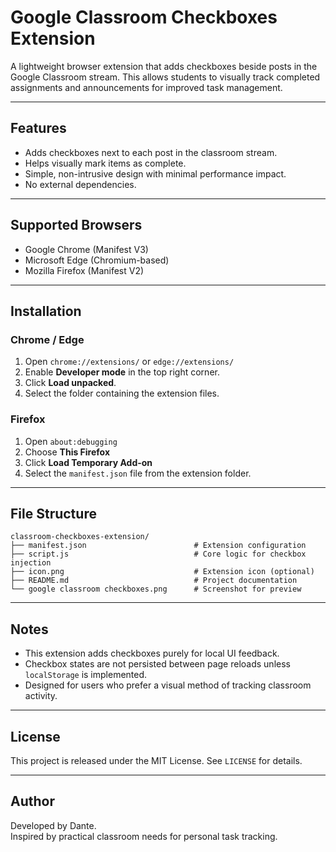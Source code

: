 # Google Classroom Checkboxes Extension

A lightweight browser extension that adds checkboxes beside posts in the Google Classroom stream. This allows students to visually track completed assignments and announcements for improved task management.

-------------------------------------------------------------------------------

## Features

- Adds checkboxes next to each post in the classroom stream.
- Helps visually mark items as complete.
- Simple, non-intrusive design with minimal performance impact.
- No external dependencies.

-------------------------------------------------------------------------------

## Supported Browsers

- Google Chrome (Manifest V3)
- Microsoft Edge (Chromium-based)
- Mozilla Firefox (Manifest V2)

-------------------------------------------------------------------------------

## Installation

### Chrome / Edge

1. Open `chrome://extensions/` or `edge://extensions/`
2. Enable **Developer mode** in the top right corner.
3. Click **Load unpacked**.
4. Select the folder containing the extension files.

### Firefox

1. Open `about:debugging`
2. Choose **This Firefox**
3. Click **Load Temporary Add-on**
4. Select the `manifest.json` file from the extension folder.

-------------------------------------------------------------------------------

## File Structure

```
classroom-checkboxes-extension/
├── manifest.json                        # Extension configuration
├── script.js                            # Core logic for checkbox injection
├── icon.png                             # Extension icon (optional)
├── README.md                            # Project documentation
└── google classroom checkboxes.png      # Screenshot for preview
```

-------------------------------------------------------------------------------

## Notes

- This extension adds checkboxes purely for local UI feedback.
- Checkbox states are not persisted between page reloads unless `localStorage` is implemented.
- Designed for users who prefer a visual method of tracking classroom activity.

-------------------------------------------------------------------------------

## License

This project is released under the MIT License. See `LICENSE` for details.

-------------------------------------------------------------------------------

## Author

Developed by Dante.  
Inspired by practical classroom needs for personal task tracking.
